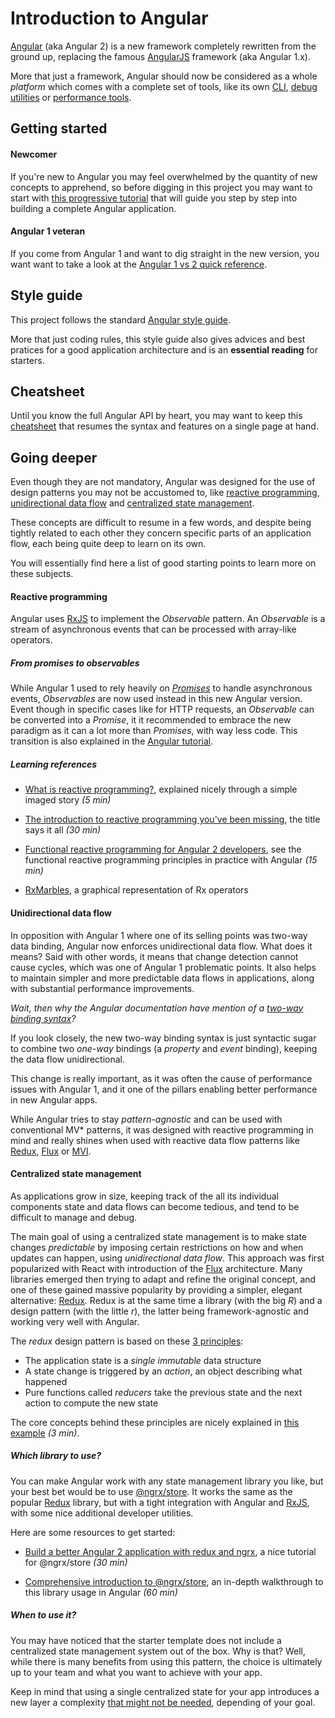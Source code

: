# Introduction to Angular

[Angular](https://angular.io) (aka Angular 2) is a new framework completely rewritten from the ground up, replacing the
famous [AngularJS](https://angularjs.org) framework (aka Angular 1.x).

More that just a framework, Angular should now be considered as a whole *platform* which comes with a complete set of
tools, like its own [CLI](https://github.com/angular/angular-cli), [debug utilities](https://augury.angular.io) or
[performance tools](https://github.com/angular/angular/tree/master/modules/%40angular/benchpress).

## Getting started

#### Newcomer

If you're new to Angular you may feel overwhelmed by the quantity of new concepts to apprehend, so before digging in
this project you may want to start with [this progressive tutorial](https://angular.io/docs/ts/latest/tutorial/) that
will guide you step by step into building a complete Angular application.

#### Angular 1 veteran

If you come from Angular 1 and want to dig straight in the new version, you want want to take a look at the
[Angular 1 vs 2 quick reference](https://angular.io/docs/ts/latest/cookbook/a1-a2-quick-reference.html).

## Style guide

This project follows the standard [Angular style guide](https://angular.io/styleguide).

More that just coding rules, this style guide also gives advices and best pratices for a good application architecture
and is an **essential reading** for starters. 

## Cheatsheet

Until you know the full Angular API by heart, you may want to keep this
[cheatsheet](https://angular.io/docs/ts/latest/guide/cheatsheet.html) that resumes the syntax and features on a single
page at hand.

## Going deeper

Even though they are not mandatory, Angular was designed for the use of design patterns you may not be accustomed to,
like [reactive programming](#reactive-programming), [unidirectional data flow](#unidirectional-data-flow) and
[centralized state management](#centralized-state-management).

These concepts are difficult to resume in a few words, and despite being tightly related to each other they concern
specific parts of an application flow, each being quite deep to learn on its own.

You will essentially find here a list of good starting points to learn more on these subjects. 

#### Reactive programming

Angular uses [RxJS](http://reactivex.io/rxjs/) to implement the *Observable* pattern. An *Observable* is a stream of
asynchronous events that can be processed with array-like operators.

##### From promises to observables

While Angular 1 used to rely heavily on [*Promises*](https://docs.angularjs.org/api/ng/service/$q) to handle
asynchronous events, *Observables* are now used instead in this new Angular version. Event though in specific cases
like for HTTP requests, an *Observable* can be converted into a *Promise*, it it recommended to embrace the new
paradigm as it can a lot more than *Promises*, with way less code. This transition is also explained in the
[Angular tutorial](https://angular.io/docs/ts/latest/tutorial/toh-pt6.html#!#observables).

##### Learning references
 
- [What is reactive programming?](http://paulstovell.com/blog/reactive-programming), explained nicely through a simple
  imaged story *(5 min)*

- [The introduction to reactive programming you've been missing](https://gist.github.com/staltz/868e7e9bc2a7b8c1f754),
  the title says it all *(30 min)*

- [Functional reactive programming for Angular 2 developers](http://blog.angular-university.io/functional-reactive-programming-for-angular-2-developers-rxjs-and-observables/),
  see the functional reactive programming principles in practice with Angular *(15 min)*

- [RxMarbles](http://rxmarbles.com), a graphical representation of Rx operators

#### Unidirectional data flow

In opposition with Angular 1 where one of its selling points was two-way data binding, Angular now enforces
unidirectional data flow. What does it means? Said with other words, it means that change detection cannot cause cycles,
which was one of Angular 1 problematic points. It also helps to maintain simpler and more predictable data flows in
applications, along with substantial performance improvements.

*Wait, then why the Angular documentation have mention of a
[two-way binding syntax](https://angular.io/docs/ts/latest/guide/template-syntax.html#!#binding-syntax)?*

If you look closely, the new two-way binding syntax is just syntactic sugar to combine two *one-way* bindings (a
*property* and *event* binding), keeping the data flow unidirectional.

This change is really important, as it was often the cause of performance issues with Angular 1, and it one of the
pillars enabling better performance in new Angular apps.

While Angular tries to stay *pattern-agnostic* and can be used with conventional MV* patterns, it was designed with
reactive programming in mind and really shines when used with reactive data flow patterns like
[Redux](http://redux.js.org/docs/basics/DataFlow.html),
[Flux](https://facebook.github.io/flux/docs/in-depth-overview.html#content) or
[MVI](http://futurice.com/blog/reactive-mvc-and-the-virtual-dom).

#### Centralized state management

As applications grow in size, keeping track of the all its individual components state and data flows can become
tedious, and tend to be difficult to manage and debug.

The main goal of using a centralized state management is to make state changes *predictable* by imposing certain
restrictions on how and when updates can happen, using *unidirectional data flow*. This approach was first popularized
with React with introduction of the [Flux](https://facebook.github.io/flux/docs/in-depth-overview.html#content)
architecture. Many libraries emerged then trying to adapt and refine the original concept, and one of these gained
massive popularity by providing a simpler, elegant alternative: [Redux](http://redux.js.org/docs/basics/DataFlow.html).
Redux is at the same time a library (with the big *R*) and a design pattern (with the little *r*), the latter being
framework-agnostic and working very well with Angular.

The *redux* design pattern is based on these [3 principles](http://redux.js.org/docs/introduction/ThreePrinciples.html):

- The application state is a *single immutable* data structure
- A state change is triggered by an *action*, an object describing what happened
- Pure functions called *reducers* take the previous state and the next action to compute the new state

The core concepts behind these principles are nicely explained in
[this example](http://redux.js.org/docs/introduction/CoreConcepts.html) *(3 min)*.

##### Which library to use?

You can make Angular work with any state management library you like, but your best bet would be to use
[@ngrx/store](https://github.com/ngrx/store). It works the same as the popular [Redux](http://redux.js.org) library,
but with a tight integration with Angular and [RxJS](http://reactivex.io/rxjs/), with some nice additional developer
utilities.

Here are some resources to get started:

- [Build a better Angular 2 application with redux and ngrx](http://onehungrymind.com/build-better-angular-2-application-redux-ngrx/),
  a nice tutorial for @ngrx/store *(30 min)*

- [Comprehensive introduction to @ngrx/store](https://gist.github.com/btroncone/a6e4347326749f938510), an in-depth
  walkthrough to this library usage in Angular *(60 min)*

##### When to use it?

You may have noticed that the starter template does not include a centralized state management system out of the box.
Why is that? Well, while there is many benefits from using this pattern, the choice is ultimately up to your team and
what you want to achieve with your app.

Keep in mind that using a single centralized state for your app introduces a new layer a complexity
[that might not be needed](https://medium.com/@dan_abramov/you-might-not-need-redux-be46360cf367), depending of your
goal.
